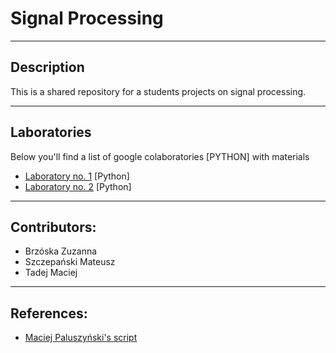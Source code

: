 # Signal Processing
---
## Description
This is a shared repository for a students projects on signal processing.

---
## Laboratories
Below you'll find a list of google colaboratories [PYTHON] with materials

- [Laboratory no. 1](https://colab.research.google.com/drive/1TEK8UQ6ZNMAJkN_oPRFO0wcffKzNJCZF?usp=sharing) [Python]
- [Laboratory no. 2](https://colab.research.google.com/drive/1JaxX9QUnOow9PW0zwSYJpF0nNnHdJ9lo?usp=sharing) [Python]
---
## Contributors:
- Brzóska Zuzanna
- Szczepański Mateusz
- Tadej Maciej
---
## References:
- [Maciej Paluszyński's script](http://www.math.uni.wroc.pl/~mpal/academic/2018/falki.pdf)
